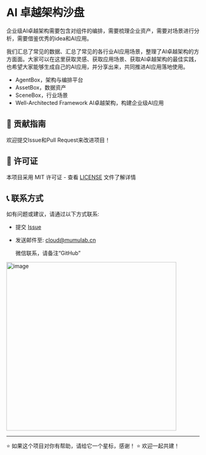 # AI 卓越架构沙盘

企业级AI卓越架构需要包含对组件的编排，需要梳理企业资产，需要对场景进行分析，需要借鉴优秀的idea和AI应用。

我们汇总了常见的数据、汇总了常见的各行业AI应用场景，整理了AI卓越架构的方方面面。大家可以在这里获取灵感、获取应用场景、获取AI卓越架构的最佳实践，也希望大家能够生成自己的AI应用，并分享出来，共同推进AI应用落地使用。

- AgentBox，架构与编排平台
- AssetBox，数据资产
- SceneBox，行业场景
- Well-Architected Framework AI卓越架构，构建企业级AI应用


## 🤝 贡献指南

欢迎提交Issue和Pull Request来改进项目！


## 📄 许可证

本项目采用 MIT 许可证 - 查看 [LICENSE](LICENSE) 文件了解详情


## 📞 联系方式

如有问题或建议，请通过以下方式联系:

- 提交 [Issue](https://github.com/mumulab-cn/agentbox/issues)
- 发送邮件至: cloud@mumulab.cn

  微信联系，请备注“GitHub”
<img width="443" height="440" alt="image" src="https://github.com/user-attachments/assets/9e4876f2-9080-4536-964c-b410feff9529" />

  
---

⭐ 如果这个项目对你有帮助，请给它一个星标，感谢！
⭐ 欢迎一起共建！
